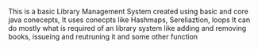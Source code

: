 This is a basic Library Management System created using basic and core java conecepts,
It uses conecpts like Hashmaps, Sereliaztion, loops
It can do mostly what is required of an library system like adding and removing books, issueing and reutruning it and some other function
